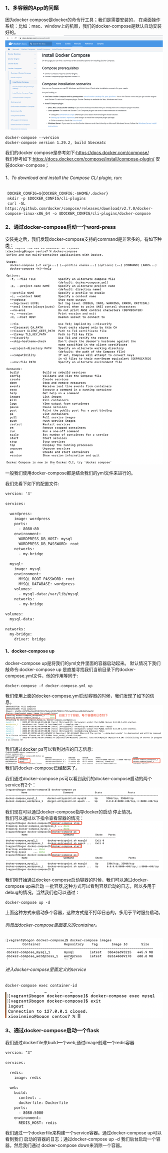 
### 1、多容器的App的问题
  因为docker compose是docker的命令行工具；我们是需要安装的，
在桌面操作系统：比如：mac、window上的机器，我们的docker-compose是默认自动安装好的。  
![](../images/07.png)  

```renderscript
docker-compose --version
docker-compose version 1.29.2, build 5becea4c
```

我们的docker compose是参考如下:https://docs.docker.com/compose/  
我们参考如下:https://docs.docker.com/compose/install/compose-plugin/ 安装docker-compose；  

###### 1、To download and install the Compose CLI plugin, run:
```renderscript
 DOCKER_CONFIG=${DOCKER_CONFIG:-$HOME/.docker}
 mkdir -p $DOCKER_CONFIG/cli-plugins
 curl -SL https://github.com/docker/compose/releases/download/v2.7.0/docker-compose-linux-x86_64 -o $DOCKER_CONFIG/cli-plugins/docker-compose
```

### 2、通过docker-compose启动一个word-press
  安装完之后，我们发现docker-compose支持的command是非常多的，有如下种类：
![](../images/08.png)   

一般我们使用docker-compose都是结合我们的yml文件来进行的。  

我们先看下如下的配置文件:

```renderscript
version: '3'

services:

  wordpress:
    image: wordpress
    ports:
      - 8080:80
    environment:
      WORDPRESS_DB_HOST: mysql
      WORDPRESS_DB_PASSWORD: root
    networks:
      - my-bridge

  mysql:
    image: mysql
    environment:
      MYSQL_ROOT_PASSWORD: root
      MYSQL_DATABASE: wordpress
    volumes:
      - mysql-data:/var/lib/mysql
    networks:
      - my-bridge

volumes:
  mysql-data:

networks:
  my-bridge:
    driver: bridge
```

#### 1、docker-compose up
   docker-compose up是将我们的yml文件里面的容器启动起来。
   默认情况下我们敲命令:docker-compose up 是直接寻找我们当前目录下的docker-compose.yml文件，他的作用等同于:
```renderscript
docker-compose -f docker-compose.yml up
```
 我们使用上面的docker-compose.yml启动容器的时候，我们发现了如下的信息。  
 ![](../images/09.png) 
 
 我们通过docker ps可以看到对应的日志信息:
  ![](../images/10.png)   
  我们的docker-compose已经起来了。

我们通过docker-compose ps可以看到我们的docker-compose启动的两个service有2个：
  ![](../images/11.png)    
  
 我们现在可以通过docker-compose指导docker的启动 停止情况。  
 我们可以通过以下指令查看容器的情况：
   ![](../images/12.png)  
 
 我们刚开始通过docker-compose启动容器的时候，我们可以通过docker-compose up来启动
 一批容器,这种方式可以看到容器启动的日志，所以多用于debug的情况。当然我们也可以通过：
 
 ```renderscript
docker-compose up -d
```
  
上面这种方式来启动多个容器，这种方式是不打印日志的，多用于平时服务启动。  

###### 列觉出docker-compose里面定义的container。  
   ![](../images/13.png)
   
###### 进入docker-compose里面定义的service

```renderscript
docker-compose exec container-id
```

   ![](../images/14.png)  
   

### 3、通过docker-compose启动一个flask
   我们通过dockerfile来build一个web,通过image创建一个redis容器  

```renderscript
version: "3"

services:

  redis:
    image: redis

  web:
    build:
      context: .
      dockerfile: Dockerfile
    ports:
      - 8080:5000
    environment:
      REDIS_HOST: redis
```

  我们通过一个dockerfile来构建一个service容器。通过docker-compose up可以看到我们
启动的容器的日志；通过docker-compose up -d 我们后台启动一个容器。然后我们通过
docker-compose down来消除一个容器。  
  
  





 
  


